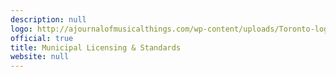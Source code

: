 ```yaml
---
description: null
logo: http://ajournalofmusicalthings.com/wp-content/uploads/Toronto-logo.png
official: true
title: Municipal Licensing & Standards
website: null
---
```

